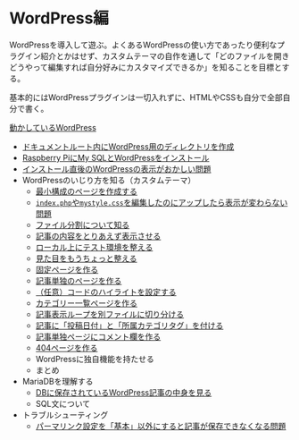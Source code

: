 # WordPress編

WordPressを導入して遊ぶ。よくあるWordPressの使い方であったり便利なプラグイン紹介とかはせず、カスタムテーマの自作を通して「どのファイルを開きどうやって編集すれば自分好みにカスタマイズできるか」を知ることを目標とする。

基本的にはWordPressプラグインは一切入れずに、HTMLやCSSも自分で全部自分で書く。

[動かしているWordPress](../wordpressblog/)

- [ドキュメントルート内にWordPress用のディレクトリを作成](wordpressdirectory.html)
- [Raspberry PiにMy SQLとWordPressをインストール](install.html)
- [インストール直後のWordPressの表示がおかしい問題](accessproblem.html)
- WordPressのいじり方を知る（カスタムテーマ）
  * [最小構成のページを作成する](customtheme1.html)
  * [`index.php`や`mystyle.css`を編集したのにアップしたら表示が変わらない問題](cacheproblem.html)
  * [ファイル分割について知る](customtheme2.html)
  * [記事の内容をとりあえず表示させる](customtheme3.html)
  * [ローカル上にテスト環境を整える](localenvironment.html)
  * [見た目をもうちょっと整える](customtheme4.html)
  * [固定ページを作る](customtheme-page.html)
  * [記事単独のページを作る](customtheme-single.html)
  * [（任意）コードのハイライトを設定する](customtheme-codehighlight.html)
  * [カテゴリー一覧ページを作る](customtheme-categories.html)
  * [記事表示ループを別ファイルに切り分ける](customtheme-separatephp.html)
  * [記事に「投稿日付」と「所属カテゴリタグ」を付ける](customtheme-dateandcategory.html)
  * [記事単独ページにコメント欄を作る](customtheme-comments.html)
  * [404ページを作る](customtheme-404.html)
  * WordPressに独自機能を持たせる
  * まとめ
- MariaDBを理解する
  * [DBに保存されているWordPress記事の中身を見る](checkdb.html)
  * SQL文について
- トラブルシューティング
  * [パーマリンク設定を「基本」以外にすると記事が保存できなくなる問題](permalink.html)

